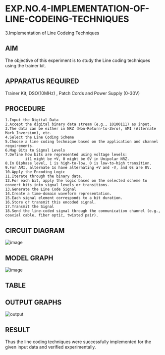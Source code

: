 # EXP.NO.4-IMPLEMENTATION-OF-LINE-CODEING-TECHNIQUES

3.Implementation of Line Codeing Techniques 
  
## AIM    
 The objective of this experiment is to study the Line coding techniques using the trainer kit. 
## APPARATUS REQUIRED
Trainer Kit, DSO(10MHz) , Patch Cords and Power Supply (0-30V)   
## PROCEDURE
```
1.Input the Digital Data
2.Accept the digital binary data stream (e.g., 10100111) as input.
3.The data can be either in NRZ (Non-Return-to-Zero), AMI (Alternate Mark Inversion), etc.
4.Select the Line Coding Scheme
5.Choose a line coding technique based on the application and channel requirements.
6.Map Bits to Signal Levels
7.Define how bits are represented using voltage levels:
         i)1 might be +V, 0 might be 0V in Unipolar NRZ.
8.In Biphase level, 1 is high-to-low, 0 is low-to-high transition.
9.For AMI, alternate 1s have alternating +V and -V, and 0s are 0V.
10.Apply the Encoding Logic
11.Iterate through the binary data.
12.For each bit, apply the logic based on the selected scheme to convert bits into signal levels or transitions.
13.Generate the Line Code Signal
14.Create a time-domain waveform representation.
15.Each signal element corresponds to a bit duration.
16.Store or transmit this encoded signal.
17.Transmit the Signal
18.Send the line-coded signal through the communication channel (e.g., coaxial cable, fiber optic, twisted pair).
```
## CIRCUIT DIAGRAM
![image](https://github.com/user-attachments/assets/eada3117-24f0-4b1b-af16-11f91bfc4208)

## MODEL GRAPH
![image](https://github.com/user-attachments/assets/7dbbb290-d5d5-41a3-bd97-4e9db1cb608d)

## TABLE


## OUTPUT GRAPHS
![output](https://github.com/user-attachments/assets/5c2c75f8-4c08-465c-a68c-8ed6a49b1b74)


## RESULT 
Thus the line coding techniques were successfully implemented for the given input data and verified experimentally.

